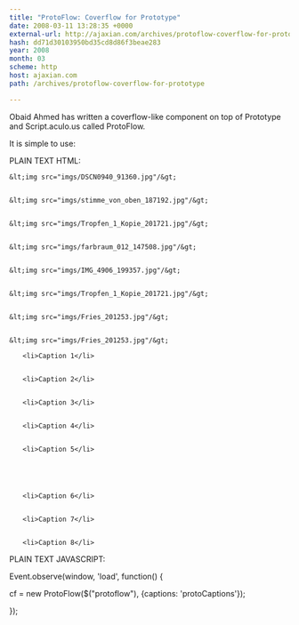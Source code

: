 ```yaml
---
title: "ProtoFlow: Coverflow for Prototype"
date: 2008-03-11 13:28:35 +0000
external-url: http://ajaxian.com/archives/protoflow-coverflow-for-prototype
hash: dd71d30103950bd35cd8d86f3beae283
year: 2008
month: 03
scheme: http
host: ajaxian.com
path: /archives/protoflow-coverflow-for-prototype

---
```


Obaid Ahmed has written a coverflow-like component on top of Prototype and Script.aculo.us called ProtoFlow.

It is simple to use:

PLAIN TEXT
HTML:







<div id="protoflow">


    &lt;img src="imgs/DSCN0940_91360.jpg"/&gt;


    &lt;img src="imgs/stimme_von_oben_187192.jpg"/&gt;


    &lt;img src="imgs/Tropfen_1_Kopie_201721.jpg"/&gt;


    &lt;img src="imgs/farbraum_012_147508.jpg"/&gt;


    &lt;img src="imgs/IMG_4906_199357.jpg"/&gt;


    &lt;img src="imgs/Tropfen_1_Kopie_201721.jpg"/&gt;


    &lt;img src="imgs/Fries_201253.jpg"/&gt;


    &lt;img src="imgs/Fries_201253.jpg"/&gt;


</div>





<ul id="protoCaptions" class="protoCaptions">


    <li>Caption 1</li>


    <li>Caption 2</li>


    <li>Caption 3</li>


    <li>Caption 4</li>


    <li>Caption 5</li>





    <li>Caption 6</li>


    <li>Caption 7</li>


    <li>Caption 8</li>


</ul>








PLAIN TEXT
JAVASCRIPT:







Event.observe(window, 'load', function() &#123; 


 cf = new ProtoFlow($("protoflow"), &#123;captions: 'protoCaptions'&#125;);


&#125;);

